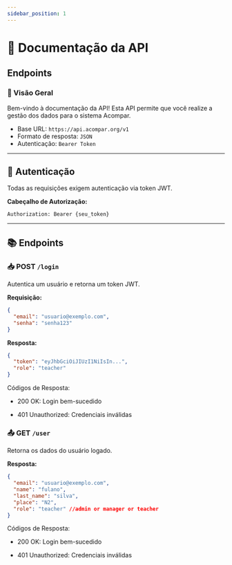 ```yaml
---
sidebar_position: 1
---
```


# 📘 Documentação da API

## Endpoints

### 📄 Visão Geral

Bem-vindo à documentação da API! Esta API permite que você realize a gestão dos dados para o sistema Acompar.

- Base URL: `https://api.acompar.org/v1`
- Formato de resposta: `JSON`
- Autenticação: `Bearer Token`

---

## 🔐 Autenticação

Todas as requisições exigem autenticação via token JWT.

**Cabeçalho de Autorização:**
```http
Authorization: Bearer {seu_token}
```


---

## 📚 Endpoints

### 📥 POST `/login`

Autentica um usuário e retorna um token JWT.

**Requisição:**

```json
{
  "email": "usuario@exemplo.com",
  "senha": "senha123"
}
```

**Resposta:**

```json
{
  "token": "eyJhbGciOiJIUzI1NiIsIn...",
  "role": "teacher"
}
```

Códigos de Resposta:

- 200 OK: Login bem-sucedido

- 401 Unauthorized: Credenciais inválidas


### 📤 GET `/user`

Retorna os dados do usuário logado.

**Resposta:**

```json
{
  "email": "usuario@exemplo.com",
  "name": "fulano",
  "last_name": "silva",
  "place": "N2",
  "role": "teacher" //admin or manager or teacher
}
```


Códigos de Resposta:

- 200 OK: Login bem-sucedido

- 401 Unauthorized: Credenciais inválidas
